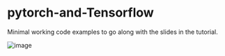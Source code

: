 # pytorch-and-Tensorflow

Minimal working code examples  to go along with the slides in the tutorial.

![image](https://github.com/f-amerehi/bug-free-pytorch-and-Tensorflow/assets/107806531/acccfceb-9fd1-4608-9d8e-8d36d567fd3a)

